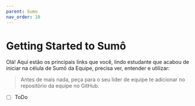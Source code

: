 ```yaml
---
parent: Sumo
nav_order: 10
---
```

# Getting Started to Sumô

Olá! Aqui estão os principais links que você, lindo estudante que acabou de iniciar na célula de Sumô da Equipe, precisa ver, entender e utilizar:

> Antes de mais nada, peça para o seu líder de equipe te adicionar no repositório da equipe no GitHub. 

- [ ] ToDo
